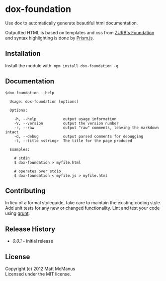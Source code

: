 # dox-foundation

Use dox to automatically generate beautiful html documentation.

Outputted HTML is based on templates and css from [ZURB's Foundation](http://foundation.zurb.com/) and syntax highlighting is done by [Prism.js](http://prismjs.com/). 

## Installation
Install the module with: `npm install dox-foundation -g`

## Documentation
```
$dox-foundation --help

  Usage: dox-foundation [options]

  Options:

    -h, --help            output usage information
    -V, --version         output the version number
    -r, --raw             output "raw" comments, leaving the markdown intact
    -d, --debug           output parsed comments for debugging
    -t, --title <string>  The title for the page produced

  Examples:

    # stdin
    $ dox-foundation > myfile.html

    # operates over stdio
    $ dox-foundation < myfile.js > myfile.html
```

## Contributing
In lieu of a formal styleguide, take care to maintain the existing coding style. Add unit tests for any new or changed functionality. Lint and test your code using [grunt](https://github.com/cowboy/grunt).

## Release History
* *0.0.1* - Initial release

## License
Copyright (c) 2012 Matt McManus  
Licensed under the MIT license.
